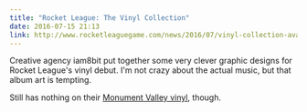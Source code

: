 ```yaml
---
title: "Rocket League: The Vinyl Collection"
date: 2016-07-15 21:13
link: http://www.rocketleaguegame.com/news/2016/07/vinyl-collection-available-pre-order/
---
```


Creative agency iam8bit put together some very clever graphic designs for Rocket League's vinyl debut. I'm not crazy about the actual music, but that album art is tempting. 

Still has nothing on their [Monument Valley vinyl][mv], though. 

[mv]: http://store.iam8bit.com/products/monument-valley-vinyl-soundtrack-2xlp/